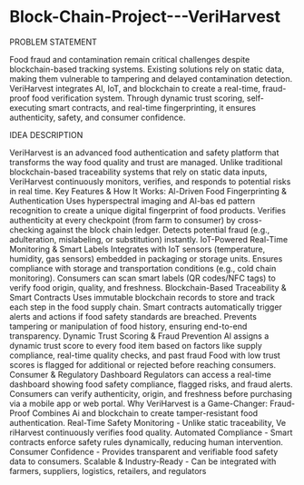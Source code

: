 # Block-Chain-Project---VeriHarvest

PROBLEM STATEMENT


Food fraud and contamination remain critical challenges despite blockchain-based tracking
systems. Existing solutions rely on static data, making them vulnerable to tampering and
delayed contamination detection. VeriHarvest integrates AI, IoT, and blockchain to create a
real-time, fraud-proof food verification system. Through dynamic trust scoring, self-executing
smart contracts, and real-time fingerprinting, it ensures authenticity, safety, and consumer
confidence.


IDEA DESCRIPTION


VeriHarvest is an advanced food authentication and safety platform that transforms the way
food quality and trust are managed. Unlike traditional blockchain-based traceability systems that
rely on static data inputs, VeriHarvest continuously monitors, verifies, and responds to potential
risks in real time. Key Features & How It Works: Al-Driven Food Fingerprinting & Authentication
Uses hyperspectral imaging and Al-bas ed pattern recognition to create a unique digital
fingerprint of food products. Verifies authenticity at every checkpoint (from farm to consumer) by
cross-checking against the block chain ledger. Detects potential fraud (e.g., adulteration,
mislabeling, or substitution) instantly. IoT-Powered Real-Time Monitoring & Smart Labels
Integrates with IoT sensors (temperature, humidity, gas sensors) embedded in packaging or
storage units. Ensures compliance with storage and transportation conditions (e.g., cold chain
monitoring). Consumers can scan smart labels (QR codes/NFC tags) to verify food origin,
quality, and freshness. Blockchain-Based Traceability & Smart Contracts Uses immutable
blockchain records to store and track each step in the food supply chain. Smart contracts
automatically trigger alerts and actions if food safety standards are breached. Prevents
tampering or manipulation of food history, ensuring end-to-end transparency. Dynamic Trust
Scoring & Fraud Prevention Al assigns a dynamic trust score to every food item based on
factors like supply compliance, real-time quality checks, and past fraud Food with low trust
scores is flagged for additional or rejected before reaching consumers. Consumer & Regulatory
Dashboard Regulators can access a real-time dashboard showing food safety compliance,
flagged risks, and fraud alerts. Consumers can verify authenticity, origin, and freshness before
purchasing via a mobile app or web portal. Why VeriHarvest is a Game-Changer: Fraud-Proof
Combines Ai and blockchain to create tamper-resistant food authentication. Real-Time Safety
Monitoring - Unlike static traceability, Ve riHarvest continuously verifies food quality. Automated
Compliance - Smart contracts enforce safety rules dynamically, reducing human intervention.
Consumer Confidence - Provides transparent and verifiable food safety data to consumers.
Scalable & Industry-Ready - Can be integrated with farmers, suppliers, logistics, retailers, and
regulators
